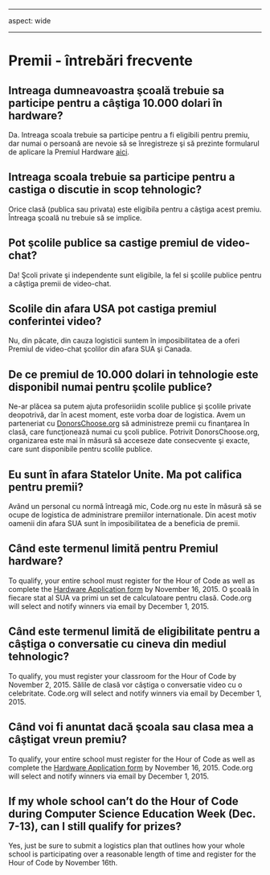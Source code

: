 * * *

aspect: wide

* * *

# Premii - întrebări frecvente

## Intreaga dumneavoastra şcoală trebuie sa participe pentru a câştiga 10.000 dolari în hardware?

Da. Intreaga scoala trebuie sa participe pentru a fi eligibili pentru premiu, dar numai o persoană are nevoie să se înregistreze şi să prezinte formularul de aplicare la Premiul Hardware [ aici](<%= hoc_uri('/prizes') %>).

## Intreaga scoala trebuie sa participe pentru a castiga o discutie in scop tehnologic?

Orice clasă (publica sau privata) este eligibila pentru a câştiga acest premiu. Întreaga şcoală nu trebuie să se implice.

## Pot şcolile publice sa castige premiul de video-chat?

Da! Şcoli private şi independente sunt eligibile, la fel si şcolile publice pentru a câştiga premii de video-chat.

## Scolile din afara USA pot castiga premiul conferintei video?

Nu, din păcate, din cauza logisticii suntem în imposibilitatea de a oferi Premiul de video-chat şcolilor din afara SUA şi Canada.

## De ce premiul de 10.000 dolari in tehnologie este disponibil numai pentru şcolile publice?

Ne-ar plăcea sa putem ajuta profesoriidin scolile publice şi şcolile private deopotrivă, dar în acest moment, este vorba doar de logistica. Avem un parteneriat cu [DonorsChoose.org](http://donorschoose.org) să administreze premii cu finanţarea în clasă, care funcţionează numai cu şcoli publice. Potrivit DonorsChoose.org, organizarea este mai în măsură să acceseze date consecvente şi exacte, care sunt disponibile pentru scolile publice.

## Eu sunt în afara Statelor Unite. Ma pot califica pentru premii?

Având un personal cu normă întreagă mic, Code.org nu este în măsură să se ocupe de logistica de administrare premiilor internationale. Din acest motiv oamenii din afara SUA sunt în imposibilitatea de a beneficia de premii.

## Când este termenul limită pentru Premiul hardware?

To qualify, your entire school must register for the Hour of Code as well as complete the [Hardware Application form](<%= hoc_uri('/prizes') %>) by November 16, 2015. O şcoală în fiecare stat al SUA va primi un set de calculatoare pentru clasă. Code.org will select and notify winners via email by December 1, 2015.

## Când este termenul limită de eligibilitate pentru a câştiga o conversatie cu cineva din mediul tehnologic?

To qualify, you must register your classroom for the Hour of Code by November 2, 2015. Sălile de clasă vor câştiga o conversatie video cu o celebritate. Code.org will select and notify winners via email by December 1, 2015.

## Când voi fi anuntat dacă şcoala sau clasa mea a câştigat vreun premiu?

To qualify, your entire school must register for the Hour of Code as well as complete the [Hardware Application form](<%= hoc_uri('/prizes') %>) by November 16, 2015. Code.org will select and notify winners via email by December 1, 2015.

## If my whole school can’t do the Hour of Code during Computer Science Education Week (Dec. 7-13), can I still qualify for prizes?

Yes, just be sure to submit a logistics plan that outlines how your whole school is participating over a reasonable length of time and register for the Hour of Code by November 16th.